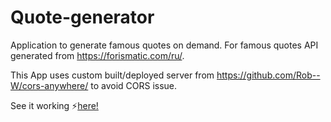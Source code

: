 # Quote-generator
Application to generate famous quotes  on demand.
For famous quotes API generated from https://forismatic.com/ru/.

This App uses custom built/deployed server from https://github.com/Rob--W/cors-anywhere/ to avoid CORS issue.

See it working  ⚡[here!]("https://khaliljammazi.github.io/Quote-generator/")
